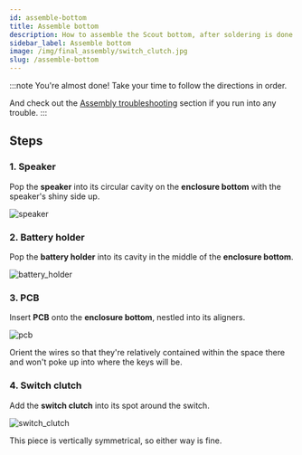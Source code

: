 ```yaml
---
id: assemble-bottom
title: Assemble bottom
description: How to assemble the Scout bottom, after soldering is done.
sidebar_label: Assemble bottom
image: /img/final_assembly/switch_clutch.jpg
slug: /assemble-bottom
---
```


:::note
You're almost done! Take your time to follow the directions in order.

And check out the [Assembly troubleshooting](assembly-troubleshooting.md) section if you run into any trouble.
:::

## Steps

### 1. Speaker

Pop the **speaker** into its circular cavity on the **enclosure bottom** with the speaker's shiny side up.

![speaker](/img/final_assembly/speaker.jpg)

### 2. Battery holder

Pop the **battery holder** into its cavity in the middle of the **enclosure bottom**.

![battery_holder](/img/final_assembly/battery_holder.jpg)

### 3. PCB

Insert **PCB** onto the **enclosure bottom**, nestled into its aligners.

![pcb](/img/final_assembly/pcb.jpg)

Orient the wires so that they're relatively contained within the space there and won't poke up into where the keys will be.

### 4. Switch clutch

Add the **switch clutch** into its spot around the switch.

![switch_clutch](/img/final_assembly/switch_clutch.jpg)

This piece is vertically symmetrical, so either way is fine.
